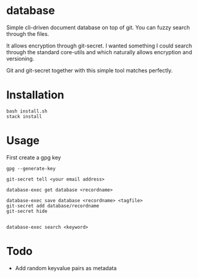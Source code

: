 # database

Simple cli-driven document database on top of git. You can fuzzy search through the files.  

It allows encryption through git-secret. I wanted something I could search through the standard core-utils and which naturally allows encryption and versioning. 

Git and git-secret together with this simple tool matches perfectly. 

# Installation 

    bash install.sh
    stack install 

# Usage 

First create a gpg key 

    gpg --generate-key

    git-secret tell <your email address>

    database-exec get database <recordname>
    
    database-exec save database <recordname> <tagfile>
    git-secret add database/recordname
    git-secret hide 


    database-exec search <keyword>

# Todo 

* Add random keyvalue pairs as metadata
